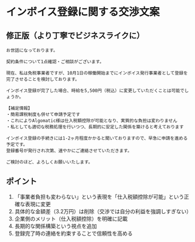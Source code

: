 # インボイス登録に関する交渉文案

## 修正版（より丁寧でビジネスライクに）

```
お世話になっております。

契約条件について1点確認・ご相談がございます。

現在、私は免税事業者ですが、10月1日の稼働開始までにインボイス発行事業者として登録を完了させることを検討しております。

インボイス登録が完了した場合、時給を5,500円（税込）に変更していただくことは可能でしょうか。

【補足情報】
・簡易課税制度も併せて申請予定です
・これによりAlgomatic様は仕入税額控除が可能となり、実質的な負担は変わりません
・私としても適切な税務処理を行いつつ、長期的に安定した関係を築けると考えております

インボイス登録の手続きには1-2ヶ月程度かかると聞いておりますので、早急に申請を進める予定です。
登録番号が発行され次第、速やかにご連絡させていただきます。

ご検討のほど、よろしくお願いいたします。
```

## ポイント
1. 「事業者負担も変わらない」という表現を「仕入税額控除が可能」という正確な表現に変更
2. 具体的な金額差（3.2万円）は削除（交渉では自分の利益を強調しすぎない）
3. 企業側のメリット（仕入税額控除）を明確に記載
4. 長期的な関係構築という視点を追加
5. 登録完了時の連絡を約束することで信頼性を高める